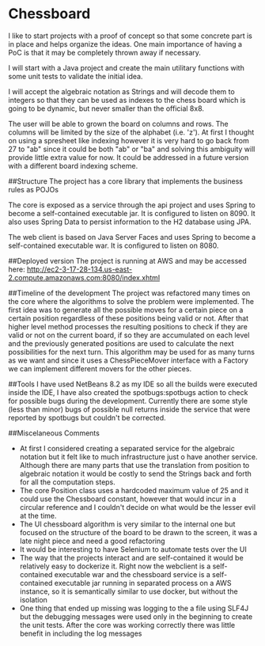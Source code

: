 # Chessboard
I like to start projects with a proof of concept so that some concrete part is 
in place and helps organize the ideas. One main importance of having a PoC is
that it may be completely thrown away if necessary.

I will start with a Java project and create the main utilitary functions with
some unit tests to validate the initial idea.

I will accept the algebraic notation as Strings and will decode them to integers
so that they can be used as indexes to the chess board which is going to be
dynamic, but never smaller than the official 8x8.

The user will be able to grown the board on columns and rows. The columns will 
be limited by the size of the alphabet (i.e. 'z'). At first I thought on using
a spresheet like indexing however it is very hard to go back from 27 to "ab" 
since it could be both "ab" or "ba" and solving this ambiguity will provide 
little extra value for now. It could be addressed in a future version with a
different board indexing scheme. 

##Structure
The project has a core library that implements the business rules as POJOs

The core is exposed as a service through the api project and uses Spring to 
become a self-contained executable jar. It is configured to listen on 8090.
It also uses Spring Data to persist information to the H2 database using JPA.

The web client is based on Java Server Faces and uses Spring to become a 
self-contained executable war. It is configured to listen on 8080.

##Deployed version
The project is running at AWS and may be accessed here:
http://ec2-3-17-28-134.us-east-2.compute.amazonaws.com:8080/index.xhtml

##Timeline of the development
The project was refactored many times on the core where the algorithms to solve
the problem were implemented. 
The first idea was to generate all the possible moves for a certain piece on a
certain position regardless of these positions being valid or not. After that 
higher level method processes the resulting positions to check if they are valid
or not on the current board, if so they are accumulated on each level and the
previously generated positions are used to calculate the next possibilities for
the next turn. 
This algorithm may be used for as many turns as we want and since it uses a
ChessPieceMover interface with a Factory we can implement different movers for
the other pieces.

##Tools
I have used NetBeans 8.2 as my IDE so all the builds were executed inside the 
IDE, I have also created the spotbugs:spotbugs action to check for possible 
bugs during the development. Currently there are some style (less than minor) 
bugs of possible null returns inside the service that were reported by spotbugs
but couldn't be corrected.

##Miscelaneous Comments
- At first I considered creating a separated service for the algebraic notation but it felt like to much infrastructure just o have another service. Although there are many parts that use the translation from position to algebraic notation it would be costly to send the Strings back and forth for all the computation steps.
- The core Position class uses a hardcoded maximum value of 25 and it could use the Chessboard constant, however that would incur in a circular reference and I couldn't decide on what would be the lesser evil at the time.
- The UI chessboard algorithm is very similar to the internal one but focused on the structure of the board to be drawn to the screen, it was a late night piece and need a good refactoring
- It would be interesting to have Selenium to automate tests over the UI
- The way that the projects interact and are self-contained it would be relatively easy to dockerize it. Right now the webclient is a self-contained executable war and the chessboard service is a self-contained executable jar running in separated process on a AWS instance, so it is semantically similar to use docker, but without the isolation
- One thing that ended up missing was logging to the a file using SLF4J but the debugging messages were used only in the beginning to create the unit tests. After the core was working correctly there was little benefit in including the log messages